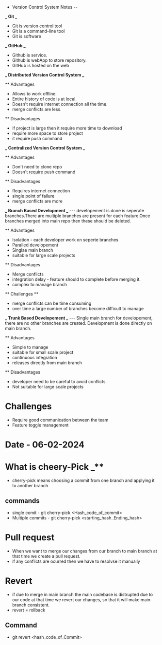 - Version Control System Notes --

**_ Git _**

- Git is version control tool
- Git is a command-line tool
- Git is software

**_ GitHub _**

- Github is service.
- Github is webApp to store repository.
- GitHub is hosted on the web

**_ Distributed Version Control System _**

\*\* Advantages

- Allows to work offline.
- Entire history of code is at local.
- Doesn't require internet connection all the time.
- merge conflicts are less.

\*\* Disadvantages

- If project is large then it require more time to download
- require more space to store project
- it require push command

**_ Centralized Version Control System _**

\*\* Advantages

- Don't need to clone repo
- Doesn't require push command

\*\* Disadvantages

- Requires internet connection
- single point of failure
- merge conflicts are more

**_ Branch Based Development _**
--- developement is done is seperate branches.There are multiple branches are present for each feature.Once branches merged into main repo then these should be deleted.

\*\* Advantages

- Isolation - each developer work on seperte branches
- Paralled developement
- Singlae main branch
- suitable for large scale projects

\*\* Disadvantages

- Merge conflicts
- integration delay - feature should to complete before merging it.
- complex to manage branch

** Challenges **

- merge conflicts can be time consuming
- over time a large number of branches become difficult to manage

**_ Trunk Based Developement _**
--- Single main branch for developement, there are no other branches are created. Development is done directly on main branch.

\*\* Advantages

- Simple to manage
- suitable for small scale project
- continuous integration
- releases directly from main branch

\*\* Disadvantages

- developer need to be careful to avoid conflicts
- Not suitable for large scale projects

# Challenges

- Require good communication between the team
- Feature toggle management

# Date - 06-02-2024

# What is cheery-Pick \_\*\*

- cherry-pick means choosing a commit from one branch and applying it to another branch

## commands

- single comit - git cherry-pick <Hash_code_of_commit>
- Multiple commits - git cherry-pick <starting_hash..Ending_hash>

# Pull request

- When we want to merge our changes from our branch to main branch at that time we create a pull request.
- if any conflicts are ocurred then we have to resolvse it manually

# Revert

- if due to merge in main branch the main codebase is distrupted due to our code at that time we revert our changes, so that it will make main branch consistent.
- revert = rollback

## Command

- git revert <hash_code_of_Commit>

